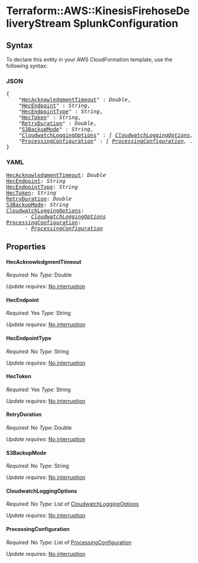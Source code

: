 # Terraform::AWS::KinesisFirehoseDeliveryStream SplunkConfiguration

## Syntax

To declare this entity in your AWS CloudFormation template, use the following syntax:

### JSON

<pre>
{
    "<a href="#hecacknowledgmenttimeout" title="HecAcknowledgmentTimeout">HecAcknowledgmentTimeout</a>" : <i>Double</i>,
    "<a href="#hecendpoint" title="HecEndpoint">HecEndpoint</a>" : <i>String</i>,
    "<a href="#hecendpointtype" title="HecEndpointType">HecEndpointType</a>" : <i>String</i>,
    "<a href="#hectoken" title="HecToken">HecToken</a>" : <i>String</i>,
    "<a href="#retryduration" title="RetryDuration">RetryDuration</a>" : <i>Double</i>,
    "<a href="#s3backupmode" title="S3BackupMode">S3BackupMode</a>" : <i>String</i>,
    "<a href="#cloudwatchloggingoptions" title="CloudwatchLoggingOptions">CloudwatchLoggingOptions</a>" : <i>[ <a href="splunkconfiguration-cloudwatchloggingoptions.md">CloudwatchLoggingOptions</a>, ... ]</i>,
    "<a href="#processingconfiguration" title="ProcessingConfiguration">ProcessingConfiguration</a>" : <i>[ <a href="splunkconfiguration-processingconfiguration.md">ProcessingConfiguration</a>, ... ]</i>
}
</pre>

### YAML

<pre>
<a href="#hecacknowledgmenttimeout" title="HecAcknowledgmentTimeout">HecAcknowledgmentTimeout</a>: <i>Double</i>
<a href="#hecendpoint" title="HecEndpoint">HecEndpoint</a>: <i>String</i>
<a href="#hecendpointtype" title="HecEndpointType">HecEndpointType</a>: <i>String</i>
<a href="#hectoken" title="HecToken">HecToken</a>: <i>String</i>
<a href="#retryduration" title="RetryDuration">RetryDuration</a>: <i>Double</i>
<a href="#s3backupmode" title="S3BackupMode">S3BackupMode</a>: <i>String</i>
<a href="#cloudwatchloggingoptions" title="CloudwatchLoggingOptions">CloudwatchLoggingOptions</a>: <i>
      - <a href="splunkconfiguration-cloudwatchloggingoptions.md">CloudwatchLoggingOptions</a></i>
<a href="#processingconfiguration" title="ProcessingConfiguration">ProcessingConfiguration</a>: <i>
      - <a href="splunkconfiguration-processingconfiguration.md">ProcessingConfiguration</a></i>
</pre>

## Properties

#### HecAcknowledgmentTimeout

_Required_: No
_Type_: Double

_Update requires_: [No interruption](https://docs.aws.amazon.com/AWSCloudFormation/latest/UserGuide/using-cfn-updating-stacks-update-behaviors.html#update-no-interrupt)

#### HecEndpoint

_Required_: Yes
_Type_: String

_Update requires_: [No interruption](https://docs.aws.amazon.com/AWSCloudFormation/latest/UserGuide/using-cfn-updating-stacks-update-behaviors.html#update-no-interrupt)

#### HecEndpointType

_Required_: No
_Type_: String

_Update requires_: [No interruption](https://docs.aws.amazon.com/AWSCloudFormation/latest/UserGuide/using-cfn-updating-stacks-update-behaviors.html#update-no-interrupt)

#### HecToken

_Required_: Yes
_Type_: String

_Update requires_: [No interruption](https://docs.aws.amazon.com/AWSCloudFormation/latest/UserGuide/using-cfn-updating-stacks-update-behaviors.html#update-no-interrupt)

#### RetryDuration

_Required_: No
_Type_: Double

_Update requires_: [No interruption](https://docs.aws.amazon.com/AWSCloudFormation/latest/UserGuide/using-cfn-updating-stacks-update-behaviors.html#update-no-interrupt)

#### S3BackupMode

_Required_: No
_Type_: String

_Update requires_: [No interruption](https://docs.aws.amazon.com/AWSCloudFormation/latest/UserGuide/using-cfn-updating-stacks-update-behaviors.html#update-no-interrupt)

#### CloudwatchLoggingOptions

_Required_: No
_Type_: List of <a href="splunkconfiguration-cloudwatchloggingoptions.md">CloudwatchLoggingOptions</a>

_Update requires_: [No interruption](https://docs.aws.amazon.com/AWSCloudFormation/latest/UserGuide/using-cfn-updating-stacks-update-behaviors.html#update-no-interrupt)

#### ProcessingConfiguration

_Required_: No
_Type_: List of <a href="splunkconfiguration-processingconfiguration.md">ProcessingConfiguration</a>

_Update requires_: [No interruption](https://docs.aws.amazon.com/AWSCloudFormation/latest/UserGuide/using-cfn-updating-stacks-update-behaviors.html#update-no-interrupt)


